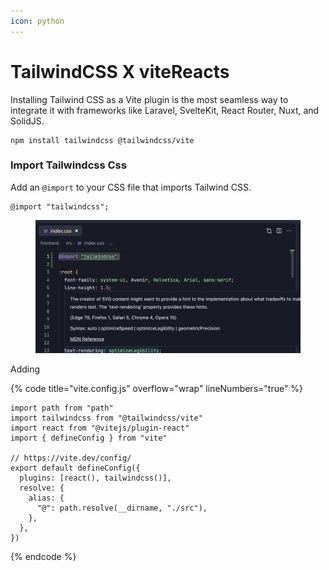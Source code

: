 ```yaml
---
icon: python
---
```


# TailwindCSS X viteReacts

Installing Tailwind CSS as a Vite plugin is the most seamless way to integrate it with frameworks like Laravel, SvelteKit, React Router, Nuxt, and SolidJS.

```
npm install tailwindcss @tailwindcss/vite
```

### Import Tailwindcss Css

Add an `@import` to your CSS file that imports Tailwind CSS.

```
@import "tailwindcss";
```

<figure><img src=".gitbook/assets/image.png" alt=""><figcaption></figcaption></figure>

Adding

{% code title="vite.config.js" overflow="wrap" lineNumbers="true" %}
```
import path from "path"
import tailwindcss from "@tailwindcss/vite"
import react from "@vitejs/plugin-react"
import { defineConfig } from "vite"

// https://vite.dev/config/
export default defineConfig({
  plugins: [react(), tailwindcss()],
  resolve: {
    alias: {
      "@": path.resolve(__dirname, "./src"),
    },
  },
})
```
{% endcode %}

